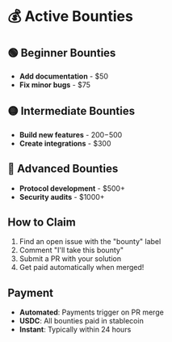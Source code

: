 # 💰 Active Bounties

## 🟢 Beginner Bounties
- **Add documentation** - $50
- **Fix minor bugs** - $75

## 🟡 Intermediate Bounties  
- **Build new features** - $200-$500
- **Create integrations** - $300

## 🔴 Advanced Bounties
- **Protocol development** - $500+
- **Security audits** - $1000+

## How to Claim
1. Find an open issue with the "bounty" label
2. Comment "I'll take this bounty"
3. Submit a PR with your solution
4. Get paid automatically when merged!

## Payment

- **Automated**: Payments trigger on PR merge
- **USDC**: All bounties paid in stablecoin
- **Instant**: Typically within 24 hours
